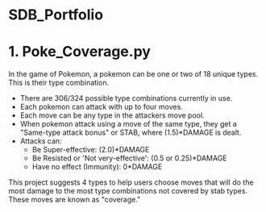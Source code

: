 # SDB_Portfolio


# 1. Poke_Coverage.py

In the game of Pokemon, a pokemon can be one or two of 18 unique types. This is their type combination.
 - There are 306/324 possible type combinations currently in use.
 - Each pokemon can attack with up to four moves.
 - Each move can be any type in the attackers move pool.
 - When pokemon attack using a move of the same type, they get a "Same-type attack bonus" or STAB, where (1.5)*DAMAGE is dealt.
 - Attacks can:
     - Be Super-effective: (2.0)*DAMAGE
     - Be Resisted or 'Not very-effective': (0.5 or 0.25)*DAMAGE
     - Have no effect (Immunity): 0*DAMAGE

This project suggests 4 types to help users choose moves that will do the most damage to the most type combinations not covered by stab types. 
These moves are known as "coverage."

